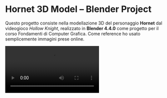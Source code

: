 # Hornet 3D Model – Blender Project

Questo progetto consiste nella modellazione 3D del personaggio **Hornet** dal videogioco *Hollow Knight*, realizzato in **Blender 4.4.0** come progetto per il corso Fondamenti di Computer Grafica. Come reference ho usato semplicemente immagini prese online.

<video src="https://github.com/user-attachments/assets/72a09465-d69e-4d48-b850-949e45db38db" width="300" />








Nota: prima di fare questo progetto, ho seguito il tutorial su Youtube di blenderGuru sulla creazione di modelli di ciambella, caricato anch'esso su github: [ciambellaBlender](https://github.com/FedericoCerra/ciambelleBlender)

Nella cartella **file blend** sono presenti tutti i salvataggi eseguiti passo passo, in seguito commenterò per ogni file cosa ho fatto.

1. Creato lo scheletro della testa, usando una **curva Bèzier** e specchiandola. Aggiunto spessore con l'impostazione Depth, fatto la punta con Alt + S (che riduce il raggio del cerchio attorno al punto)

  ![image](https://github.com/user-attachments/assets/0467844b-d629-455d-bc00-9f0291c6d20c)


2. Migliorato un po la forma usando la sculpt mode

![image](https://github.com/user-attachments/assets/78c25958-3bad-462a-ade9-00b3c7b071a9)


3.  Creato il corpo. principalmente ho usato un cerchio con 10 lati, estrudendone i vertici per creare busto e gambe. Piccoli miglioramenti alla testa e fatto i buchi per gli occhi usando la sculpt mode (pennello blob inverso, tenendo premuto ctrl)

![image](https://github.com/user-attachments/assets/635dd84a-08e7-4fa3-bf21-105e71553780)


4.  Piccoli cambiamenti.

![image](https://github.com/user-attachments/assets/3c4f80bf-f782-48d4-a3bf-5044f68563e7)


5. Prime prove di mantello. anche qua un cerchio con estrusione di vertici. A questo punto stavo cercando di applicare la fisica al mantello per farlo "svolazzare". Ho fatto un pò di prove con un piano sopra ad un cubo per capire come funzionasse l'aggiunta di fisica agli oggetti

![image](https://github.com/user-attachments/assets/2d9d563d-a476-4214-b8cd-20925437cc4d)


6. Sempre prove col vento, non funzionanti. Aggiunto il pin al mantello mettendo i vertici attorno al colletto in un vertex group e in seguito mettendo quel vertex group come pin in modo da far stare appeso il mantello. Il mantello qua rimaneva comunque troppo rigido.

![image](https://github.com/user-attachments/assets/f0bad255-0110-4f1a-bfab-d831aaa1812a)


7. Fine del mantello, aumentato le subdivision in modo che si pieghi di più. Qua ho avuto diversi problemi con il vento quindi l'ho momentaneamente rimosso.

![image](https://github.com/user-attachments/assets/aaca2b75-db9a-4522-89ab-ea103d822503)


8. Creata l'arma. Qua ho unito un torus ad un cilindro, ho poi aggiunto la lama fatta con un piano che è stato modificato.

![image](https://github.com/user-attachments/assets/ba683c1b-b703-4977-a158-6b6c2c99456e)


9. Lama finita, aggiustato di poco le dimensioni per farla proporzionata al modello di hornet. piccoli ritocchi alla sezione physics del mantello per renderlo più morbido.

![image](https://github.com/user-attachments/assets/e27eed60-9c4f-4bf8-ab07-324e2382e47b)


10. Piccole modifiche alla testa.

![image](https://github.com/user-attachments/assets/91077c00-e67a-4eac-8418-505b34d7c6ac)


11. Ho creato gli occhi, aggiungendoli al modello della testa. Creato materiali per mantello, arma, pelle e occhi. Piccola modifica al manico dell'arma, che non era propriamente simmetrico.

![image](https://github.com/user-attachments/assets/85aa2ff4-10bc-4e00-8d03-ac53ddf57b38)


12. Creato il filo attorno a hornet. ho usato una curva Bèzier a cui ho aggiunto sempre più punti(ctrl+click sulla curva). Piccole modifiche alla testa, resa più spessa.

![image](https://github.com/user-attachments/assets/63c2ae60-f311-4db2-92ea-35e3cd790638) ![image](https://github.com/user-attachments/assets/426f9b2b-eaba-42b2-95c7-e396f65bb729)


13. Reso il materiale del filo leggermente luminoso(surface: Emission), filo reso piu spesso.

![image](https://github.com/user-attachments/assets/b814ecfc-b7dc-4dc2-8347-4d322f407946)


14. Creato una scena. Qua ho usato un piano con bevel per lo sfondo, aggiunto luci ad area. Per la colorazione del piano, ho usato i Geometry Nodes per dare l effetto sfumato. (ho seguito un tutorial su youtube)

![image](https://github.com/user-attachments/assets/210289a1-0f5c-40e0-aa33-10f7e0376758)


15. Qua ho provato ad animare il filo che circonda hornet. All'inizio ho provato con un Taper. Non ha funzionato. Ho provato poi a selezionare alcuni punti e applicare il modificatore Wave. In seguito ho provato a mettere un oggetto ancora a alcuni punti ed applicare ad esso il modificatore Wave. Ho scoperto che i punti non seguono l oggetto ancora se lo spostamento avviene con un modificatore(Ho anche provato ad applicarlo, ma niente). Infine, ho risolto aggiungendo un empty, ancorare ad esso alcuni punti e muoverlo "a mano", mettendo keyframes.

https://github.com/user-attachments/assets/944737b5-7d31-4698-ac1f-5058fcd2d678


16-17. Stavo provando diverse cose per il mantello, ho riscontrato diverse difficoltà qua. O non si muoveva col vento o si muoveva troppo, compenetrandosi con il modello del corpo. Ho provato diversi livelli di subdivision sia del modello che del mantello fino ad avere un mantello che non si compenetrasse.

![image](https://github.com/user-attachments/assets/b34da464-a407-4015-9c86-843dd05d6a4f)


18. Fine. Ho modificato di poco la testa del modello (pennello smooth, scalato di poco verso l'alto e rimpicciolito).Ho inoltre tolto un lattice per la testa che avevo messo per piegare la testa all'indietro, ma alla fine ho optato per toglierlo e usare la sculpt mode. Ho eseguito il rendering di 240 frames, con cycles. Ho renderizzato la sequenza di immagini e poi unite nell'video editor fornito da blender(a quanto ho visto su internet, è meglio rispetto a renderizzare il video direttamente siccome è possibile recuperare da dove ci si è fermati in caso di interruzioni)

![image](https://github.com/user-attachments/assets/529b1a07-03fc-4d73-b72f-63810312e380)

